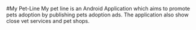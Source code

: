 #My Pet-Line
My pet line is an Android Application which aims to promote pets adoption by publishing pets adoption ads.
The application also show close vet services and pet shops.
